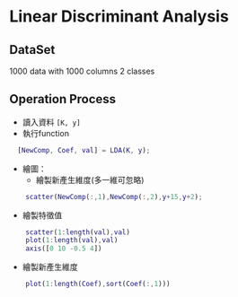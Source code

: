 # Linear Discriminant Analysis  

## DataSet  
1000 data with 1000 columns 2 classes  

## Operation Process  
* 讀入資料 `[K, y]`  
* 執行function  
```matlab  
  [NewComp, Coef, val] = LDA(K, y);  
```  
* 繪圖：  
  * 繪製新產生維度(多一維可忽略)  
```matlab  
    scatter(NewComp(:,1),NewComp(:,2),y+15,y+2);  
```  
  * 繪製特徵值  
```matlab  
    scatter(1:length(val),val)  
    plot(1:length(val),val)  
    axis([0 10 -0.5 4])  
```  
  * 繪製新產生維度  
```matlab  
    plot(1:length(Coef),sort(Coef(:,1)))  
```  

